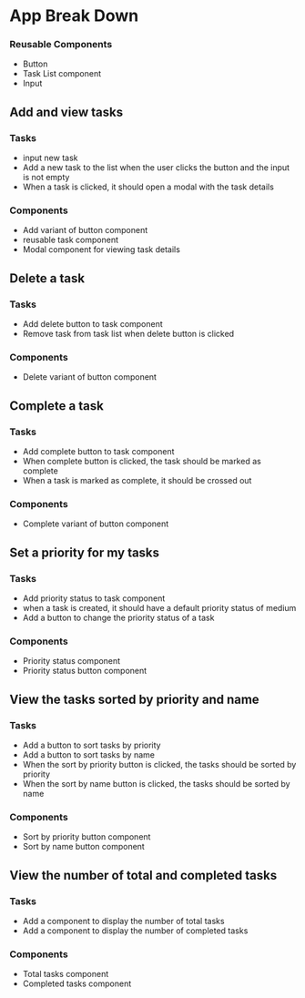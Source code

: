# App Break Down

### Reusable Components

- Button
- Task List component
- Input

## Add and view tasks

### Tasks

- input new task
- Add a new task to the list when the user clicks the button and the input is not empty
- When a task is clicked, it should open a modal with the task details

### Components

- Add variant of button component
- reusable task component
- Modal component for viewing task details

## Delete a task

### Tasks

- Add delete button to task component
- Remove task from task list when delete button is clicked

### Components

- Delete variant of button component

## Complete a task

### Tasks

- Add complete button to task component
- When complete button is clicked, the task should be marked as complete
- When a task is marked as complete, it should be crossed out

### Components

- Complete variant of button component

## Set a priority for my tasks

### Tasks

- Add priority status to task component
- when a task is created, it should have a default priority status of medium
- Add a button to change the priority status of a task

### Components

- Priority status component
- Priority status button component

## View the tasks sorted by priority and name

### Tasks

- Add a button to sort tasks by priority
- Add a button to sort tasks by name
- When the sort by priority button is clicked, the tasks should be sorted by priority
- When the sort by name button is clicked, the tasks should be sorted by name

### Components

- Sort by priority button component
- Sort by name button component

## View the number of total and completed tasks

### Tasks

- Add a component to display the number of total tasks
- Add a component to display the number of completed tasks

### Components

- Total tasks component
- Completed tasks component
